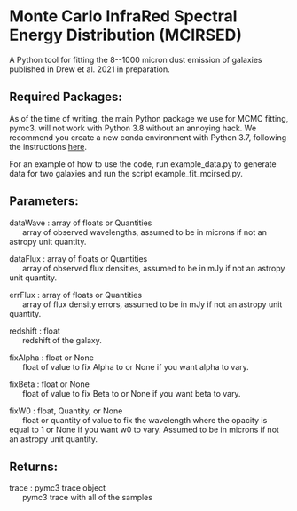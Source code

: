 # Monte Carlo InfraRed Spectral Energy Distribution (MCIRSED)

A Python tool for fitting the 8--1000 micron dust emission of galaxies published in Drew et al. 2021 in preparation.

## Required Packages:

As of the time of writing, the main Python package we use for MCMC fitting, pymc3, will not work with Python 3.8 without an annoying hack. We recommend you create a new conda environment with Python 3.7, following the instructions [here](https://github.com/pdrew32/mcirsed/edit/master/install-help.md).

For an example of how to use the code, run example_data.py to generate data for two galaxies and run the script example_fit_mcirsed.py.

Parameters:  
-----------  
dataWave : array of floats or Quantities  
&nbsp;&nbsp;&nbsp;&nbsp;&nbsp;&nbsp;array of observed wavelengths, assumed to be in microns if not an astropy unit quantity.  

dataFlux : array of floats or Quantities  
&nbsp;&nbsp;&nbsp;&nbsp;&nbsp;&nbsp;array of observed flux densities, assumed to be in mJy if not an astropy unit quantity.  

errFlux : array of floats or Quantities  
&nbsp;&nbsp;&nbsp;&nbsp;&nbsp;&nbsp;array of flux density errors, assumed to be in mJy if not an astropy unit quantity.  

redshift : float  
&nbsp;&nbsp;&nbsp;&nbsp;&nbsp;&nbsp;redshift of the galaxy.  

fixAlpha : float or None  
&nbsp;&nbsp;&nbsp;&nbsp;&nbsp;&nbsp;float of value to fix Alpha to or None if you want alpha to vary.  

fixBeta : float or None  
&nbsp;&nbsp;&nbsp;&nbsp;&nbsp;&nbsp;float of value to fix Beta to or None if you want beta to vary.  

fixW0 : float, Quantity, or None  
&nbsp;&nbsp;&nbsp;&nbsp;&nbsp;&nbsp;float or quantity of value to fix the wavelength where the opacity is equal to 1 or None if you want w0 to vary. Assumed to be in microns if not an astropy unit quantity.  

Returns:  
--------  
trace : pymc3 trace object  
&nbsp;&nbsp;&nbsp;&nbsp;&nbsp;&nbsp;pymc3 trace with all of the samples  
